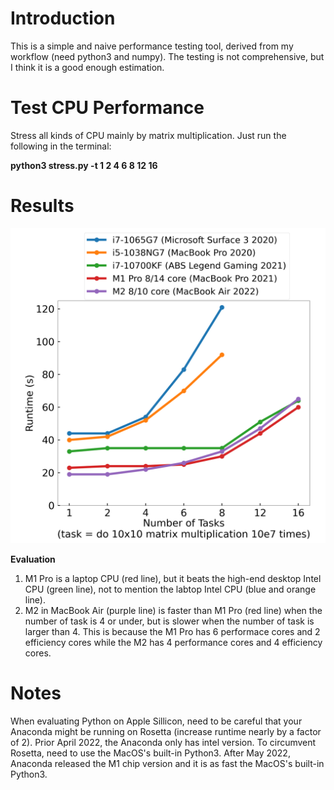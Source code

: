 # Introduction
This is a simple and naive performance testing tool, derived from my workflow (need python3 and numpy). The testing is not comprehensive, but I think it is a good enough estimation.

# Test CPU Performance
Stress all kinds of CPU mainly by matrix multiplication. Just run the following in the terminal:

**python3 stress.py -t 1 2 4 6 8 12 16**

# Results

![cpu_perf](cpu_perf.png)

**Evaluation**
1. M1 Pro is a laptop CPU (red line), but it beats the high-end desktop Intel CPU (green line), not to mention the labtop Intel CPU (blue and orange line). 
2. M2 in MacBook Air (purple line) is faster than M1 Pro (red line) when the number of task is 4 or under, but is slower when the number of task is larger than 4. This is because the M1 Pro has 6 performace cores and 2 efficiency cores while the M2 has 4 performance cores and 4 efficiency cores.

# Notes
When evaluating Python on Apple Sillicon, need to be careful that your Anaconda might be running on Rosetta (increase runtime nearly by a factor of 2). Prior April 2022, the Anaconda only has intel version. To circumvent Rosetta, need to use the MacOS's built-in Python3. After May 2022, Anaconda released the M1 chip version and it is as fast the MacOS's built-in Python3.
